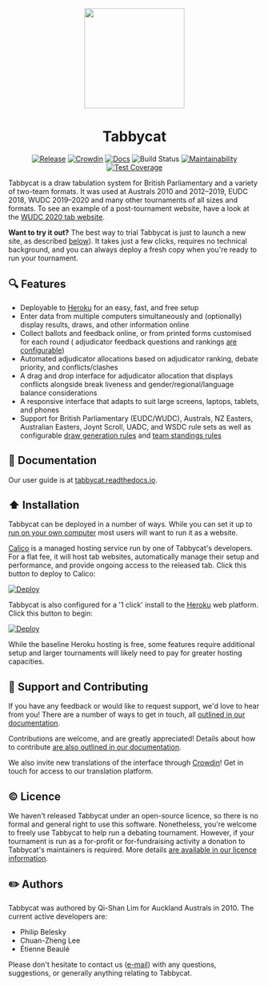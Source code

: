 <div align="center">

<img width=200 src="https://raw.githubusercontent.com/TabbycatDebate/tabbycat/develop/tabbycat/static/logo.svg?sanitize=true">

# Tabbycat

[![Release](https://img.shields.io/github/release/tabbycatdebate/tabbycat.svg)](https://github.com/tabbycatdebate/tabbycat/releases)
[![Crowdin](https://badges.crowdin.net/tabbycat/localized.svg)](https://crowdin.com/project/tabbycat)
[![Docs](https://readthedocs.org/projects/tabbycat/badge/)](http://tabbycat.readthedocs.io/en/stable/)
![Build Status](https://github.com/TabbycatDebate/tabbycat/workflows/Django%20CI/badge.svg)
[![Maintainability](https://api.codeclimate.com/v1/badges/33dc219dfb957ad658c2/maintainability)](https://codeclimate.com/github/TabbycatDebate/tabbycat/maintainability)
[![Test Coverage](https://api.codeclimate.com/v1/badges/33dc219dfb957ad658c2/test_coverage)](https://codeclimate.com/github/TabbycatDebate/tabbycat/test_coverage)

</div>

Tabbycat is a draw tabulation system for British Parliamentary and a variety of two-team formats. It was used at Australs 2010 and 2012–2019, EUDC 2018, WUDC 2019–2020 and many other tournaments of all sizes and formats. To see an example of a post-tournament website, have a look at the [WUDC 2020 tab website](https://wudc2020.herokuapp.com).

**Want to try it out?** The best way to trial Tabbycat is just to launch a new site, as described [below](#%EF%B8%8F-installation)). It takes just a few clicks, requires no technical background, and you can always deploy a fresh copy when you're ready to run your tournament.

## 🔍 Features

- Deployable to [Heroku](https://www.heroku.com/) for an easy, fast, and free setup
- Enter data from multiple computers simultaneously and (optionally) display results, draws, and other information online
- Collect ballots and feedback online, or from printed forms customised for each round ( adjudicator feedback questions and rankings [are configurable](http://tabbycat.readthedocs.io/en/stable/features/adjudicator-feedback.html))
- Automated adjudicator allocations based on adjudicator ranking, debate priority, and conflicts/clashes
- A drag and drop interface for adjudicator allocation that displays conflicts alongside break liveness and gender/regional/language balance considerations
- A responsive interface that adapts to suit large screens, laptops, tablets, and phones
- Support for British Parliamentary (EUDC/WUDC), Australs, NZ Easters, Australian Easters, Joynt Scroll, UADC, and WSDC rule sets as well as configurable [draw generation rules](http://tabbycat.readthedocs.io/en/stable/features/draw-generation.html) and [team standings rules](http://tabbycat.readthedocs.io/en/stable/features/standings-rules.html)

## 📖 Documentation

Our user guide is at [tabbycat.readthedocs.io](http://tabbycat.readthedocs.io/).

## ⬆️ Installation

Tabbycat can be deployed in a number of ways. While you can set it up to [run on your own computer](https://tabbycat.readthedocs.io/en/stable/install/local.html) most users will want to run it as a website.

[Calico](https://calicotab.com/) is a managed hosting service run by one of Tabbycat's developers. For a flat fee, it will host tab websites, automatically manage their setup and performance, and provide ongoing access to the released tab. Click this button to deploy to Calico:

[![Deploy](https://raw.githubusercontent.com/gist/tienne-B/fc04ecd3c11a38424b642b4bba60e8d9/raw/b2c71d7d6a0d368d3e9dfd8002af729d155ad09b/calicodeploy.svg)](https://github.com/theminh05/tabbycat)

Tabbycat is also configured for a '1 click' install to the [Heroku](https://www.heroku.com) web platform. Click this button to begin:

[![Deploy](https://www.herokucdn.com/deploy/button.svg)](https://heroku.com/deploy?template=https://github.com/TabbycatDebate/tabbycat/tree/master)

While the baseline Heroku hosting is free, some features require additional setup and larger tournaments will likely need to pay for greater hosting capacities.

## 💪 Support and Contributing

If you have any feedback or would like to request support, we'd love to hear from you! There are a number of ways to get in touch, all [outlined in our documentation](http://tabbycat.readthedocs.io/en/latest/about/support.html).

Contributions are welcome, and are greatly appreciated! Details about how to contribute [are also outlined in our documentation](http://tabbycat.readthedocs.io/en/latest/about/contributing.html).

We also invite new translations of the interface through [Crowdin](https://crowdin.com/project/tabbycat)! Get in touch for access to our translation platform.

## ©️ Licence

We haven't released Tabbycat under an open-source licence, so there is no formal and general right to use this software. Nonetheless, you're welcome to freely use Tabbycat to help run a debating tournament. However, if your tournament is run as a for-profit or for-fundraising activity a donation to Tabbycat's maintainers is required. More details [are available in our licence information](http://tabbycat.readthedocs.io/en/latest/about/licence.html).

## ✏️ Authors

Tabbycat was authored by Qi-Shan Lim for Auckland Australs in 2010. The current active developers are:

- Philip Belesky
- Chuan-Zheng Lee
- Étienne Beaulé

Please don't hesitate to contact us ([e-mail](mailto:contact@tabbycat-debate.org)) with any questions, suggestions, or generally anything relating to Tabbycat.
